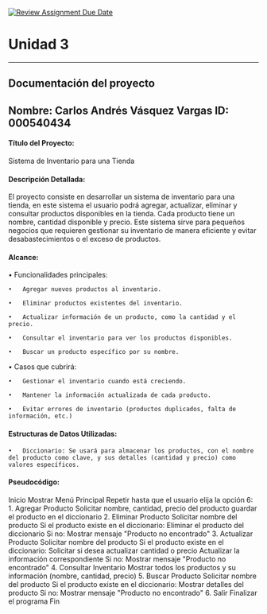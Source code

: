 [![Review Assignment Due Date](https://classroom.github.com/assets/deadline-readme-button-22041afd0340ce965d47ae6ef1cefeee28c7c493a6346c4f15d667ab976d596c.svg)](https://classroom.github.com/a/PehQeuqy)
# Unidad 3
---
## Documentación del proyecto
Nombre: Carlos Andrés Vásquez Vargas
ID: 000540434
---
 
#### Título del Proyecto:

Sistema de Inventario para una Tienda

#### Descripción Detallada:

El proyecto consiste en desarrollar un sistema de inventario para una tienda, en este sistema el usuario podrá agregar, actualizar, eliminar y consultar productos disponibles en la tienda. Cada producto tiene un nombre, cantidad disponible y precio. Este sistema sirve para pequeños negocios que requieren gestionar su inventario de manera eficiente y evitar desabastecimientos o el exceso de productos.

#### Alcance:

•   Funcionalidades principales:

	•   Agregar nuevos productos al inventario.

	•   Eliminar productos existentes del inventario.

	•	Actualizar información de un producto, como la cantidad y el precio.

	•	Consultar el inventario para ver los productos disponibles.

	•	Buscar un producto específico por su nombre.

•   Casos que cubrirá:

	•	Gestionar el inventario cuando está creciendo.

	•	Mantener la información actualizada de cada producto.

	•	Evitar errores de inventario (productos duplicados, falta de información, etc.)

#### Estructuras de Datos Utilizadas:

	•	Diccionario: Se usará para almacenar los productos, con el nombre del producto como clave, y sus detalles (cantidad y precio) como valores específicos. 

#### Pseudocódigo: 

Inicio
    Mostrar Menú Principal
    Repetir hasta que el usuario elija la opción 6:
        1. Agregar Producto
            Solicitar nombre, cantidad, precio del producto
            guardar el producto en el diccionario
        2. Eliminar Producto
            Solicitar nombre del producto
            Si el producto existe en el diccionario:
                Eliminar el producto del diccionario
            Si no:
                Mostrar mensaje "Producto no encontrado"
        3. Actualizar Producto
            Solicitar nombre del producto
            Si el producto existe en el diccionario:
                Solicitar si desea actualizar cantidad o precio
                Actualizar la información correspondiente
            Si no:
                Mostrar mensaje "Producto no encontrado"
        4. Consultar Inventario
            Mostrar todos los productos y su información (nombre, cantidad, precio)
        5. Buscar Producto
            Solicitar nombre del producto
            Si el producto existe en el diccionario:
                Mostrar detalles del producto
            Si no:
                Mostrar mensaje "Producto no encontrado"
        6. Salir
            Finalizar el programa
Fin


